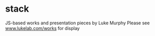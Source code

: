 # stack
JS-based works and presentation pieces by Luke Murphy
Please see www.lukelab.com/works for display



